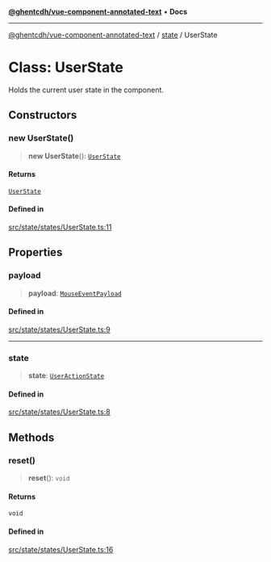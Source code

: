 [**@ghentcdh/vue-component-annotated-text**](../../README.md) • **Docs**

***

[@ghentcdh/vue-component-annotated-text](../../modules.md) / [state](../README.md) / UserState

# Class: UserState

Holds the current user state in the component.

## Constructors

### new UserState()

> **new UserState**(): [`UserState`](UserState.md)

#### Returns

[`UserState`](UserState.md)

#### Defined in

[src/state/states/UserState.ts:11](https://github.com/GhentCDH/vue_component_annotated_text/blob/c145d8d49d379abea35b82d25bbbe7087d48b21f/src/state/states/UserState.ts#L11)

## Properties

### payload

> **payload**: [`MouseEventPayload`](../../types/props/MouseEventPayload/interfaces/MouseEventPayload.md)

#### Defined in

[src/state/states/UserState.ts:9](https://github.com/GhentCDH/vue_component_annotated_text/blob/c145d8d49d379abea35b82d25bbbe7087d48b21f/src/state/states/UserState.ts#L9)

***

### state

> **state**: [`UserActionState`](../enumerations/UserActionState.md)

#### Defined in

[src/state/states/UserState.ts:8](https://github.com/GhentCDH/vue_component_annotated_text/blob/c145d8d49d379abea35b82d25bbbe7087d48b21f/src/state/states/UserState.ts#L8)

## Methods

### reset()

> **reset**(): `void`

#### Returns

`void`

#### Defined in

[src/state/states/UserState.ts:16](https://github.com/GhentCDH/vue_component_annotated_text/blob/c145d8d49d379abea35b82d25bbbe7087d48b21f/src/state/states/UserState.ts#L16)
